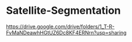 # Satellite-Segmentation
https://drive.google.com/drive/folders/1_T-R-FvMaNDeawhHGtUZ6Dc8KF4ERNrn?usp=sharing
